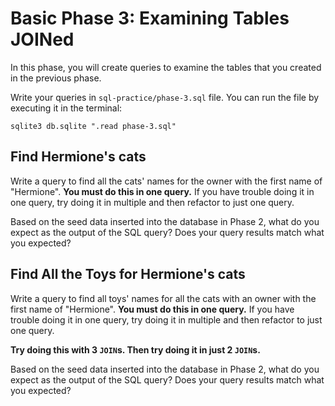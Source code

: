 # Basic Phase 3: Examining Tables JOINed

In this phase, you will create queries to examine the tables that you created
in the previous phase.

Write your queries in `sql-practice/phase-3.sql` file. You can run the file by
executing it in the terminal:

```shell
sqlite3 db.sqlite ".read phase-3.sql"
```

## Find Hermione's cats

Write a query to find all the cats' names for the owner with the first name of
"Hermione". **You must do this in one query.** If you have trouble doing it in
one query, try doing it in multiple and then refactor to just one query.

Based on the seed data inserted into the database in Phase 2, what do you expect
as the output of the SQL query? Does your query results match what you expected?

## Find All the Toys for Hermione's cats

Write a query to find all toys' names for all the cats with an owner with the
first name of "Hermione". **You must do this in one query.** If you have trouble
doing it in one query, try doing it in multiple and then refactor to just one
query.

**Try doing this with 3 `JOIN`s. Then try doing it in just 2 `JOIN`s.**

Based on the seed data inserted into the database in Phase 2, what do you expect
as the output of the SQL query? Does your query results match what you expected?